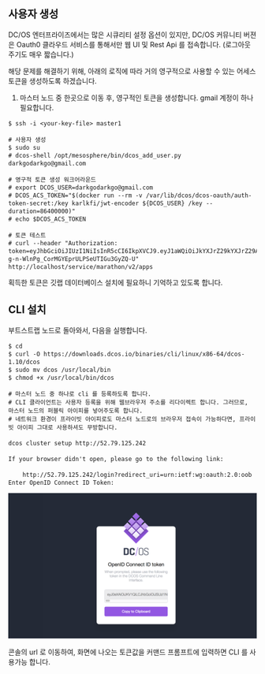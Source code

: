 ## 사용자 생성

DC/OS 엔터프라이즈에서는 많은 시큐리티 설정 옵션이 있지만, 
DC/OS 커뮤니티 버젼은 Oauth0 클라우드 서비스를 통해서만 웹 UI 및 Rest Api 를 접속합니다. (로그아웃 주기도 매우 짧습니다.)

해당 문제를 해결하기 위해, 아래의 로직에 따라 거의 영구적으로 사용할 수 있는 어세스 토큰을 생성하도록 하겠습니다.


1. 마스터 노드 중 한곳으로 이동 후, 영구적인 토큰을 생성합니다. gmail 계정이 하나 필요합니다.

```
$ ssh -i <your-key-file> master1

# 사용자 생성
$ sudo su
# dcos-shell /opt/mesosphere/bin/dcos_add_user.py darkgodarkgo@gmail.com

# 영구적 토큰 생성 워크어라운드
# export DCOS_USER=darkgodarkgo@gmail.com
# DCOS_ACS_TOKEN="$(docker run --rm -v /var/lib/dcos/dcos-oauth/auth-token-secret:/key karlkfi/jwt-encoder ${DCOS_USER} /key --duration=86400000)"
# echo $DCOS_ACS_TOKEN

# 토큰 테스트
# curl --header "Authorization: token=eyJhbGciOiJIUzI1NiIsInR5cCI6IkpXVCJ9.eyJ1aWQiOiJkYXJrZ29kYXJrZ29AZ21haWwuY29tIiwiZXhwIjozMTI1NTU5MDY0MzkuODk0MX0.aHgH_M-g-n-WlnPg_CorMGYEprULPSeUTIGu3GyZQ-U" http://localhost/service/marathon/v2/apps
```

획득한 토큰은 깃랩 데이터베이스 설치에 필요하니 기억하고 있도록 합니다.


## CLI 설치

부트스트랩 노드로 돌아와서, 다음을 실행합니다.

```
$ cd
$ curl -O https://downloads.dcos.io/binaries/cli/linux/x86-64/dcos-1.10/dcos
$ sudo mv dcos /usr/local/bin
$ chmod +x /usr/local/bin/dcos

# 마스터 노드 중 하나로 cli 를 등록하도록 합니다.
# CLI 클라이언트는 사용자 등록을 위해 웹브라우저 주소를 리다이렉트 합니다. 그러므로, 마스터 노드의 퍼블릭 아이피를 넣어주도록 합니다.
# 네트워크 환경이 프라이빗 아이피로도 마스터 노드로의 브라우저 접속이 가능하다면, 프라이빗 아이피 그대로 사용하셔도 무방합니다.

dcos cluster setup http://52.79.125.242

If your browser didn't open, please go to the following link:

    http://52.79.125.242/login?redirect_uri=urn:ietf:wg:oauth:2.0:oob
Enter OpenID Connect ID Token: 
```

![health](image/install-token.png)

콘솔의 url 로 이동하여, 화면에 나오는 토큰값을 커맨드 프롬프트에 입력하면 CLI 를 사용가능 합니다.




